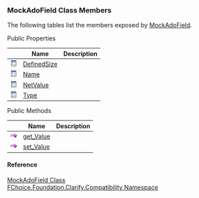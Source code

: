 ﻿### MockAdoField Class Members

The following tables list the members exposed by [MockAdoField](FChoice.Foundation.Clarify.Compatibility~FChoice.Foundation.Clarify.Compatibility.MockAdoField.md).

Public Properties

|   | Name | Description |
| --- | --- | --- |
| ![Public Property](dotnetimages/publicProperty.png) | [DefinedSize](FChoice.Foundation.Clarify.Compatibility~FChoice.Foundation.Clarify.Compatibility.MockAdoField~DefinedSize.md) |   |
| ![Public Property](dotnetimages/publicProperty.png) | [Name](FChoice.Foundation.Clarify.Compatibility~FChoice.Foundation.Clarify.Compatibility.MockAdoField~Name.md) |   |
| ![Public Property](dotnetimages/publicProperty.png) | [NetValue](FChoice.Foundation.Clarify.Compatibility~FChoice.Foundation.Clarify.Compatibility.MockAdoField~NetValue.md) |   |
| ![Public Property](dotnetimages/publicProperty.png) | [Type](FChoice.Foundation.Clarify.Compatibility~FChoice.Foundation.Clarify.Compatibility.MockAdoField~Type.md) |   |



Public Methods

|   | Name | Description |
| --- | --- | --- |
| ![Public Method](dotnetimages/publicMethod.png) | [get_Value](FChoice.Foundation.Clarify.Compatibility~FChoice.Foundation.Clarify.Compatibility.MockAdoField~get_Value.md) |   |
| ![Public Method](dotnetimages/publicMethod.png) | [set_Value](FChoice.Foundation.Clarify.Compatibility~FChoice.Foundation.Clarify.Compatibility.MockAdoField~set_Value.md) |   |





#### Reference

[MockAdoField Class](FChoice.Foundation.Clarify.Compatibility~FChoice.Foundation.Clarify.Compatibility.MockAdoField.md)  
[FChoice.Foundation.Clarify.Compatibility Namespace](FChoice.Foundation.Clarify.Compatibility~FChoice.Foundation.Clarify.Compatibility_namespace.md)